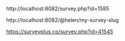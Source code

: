 http://localhost:8082/survey.php?id=1585

http://localhost:8082/@helen/my-survey-slug



https://surveyplus.co/survey.php?id=41545